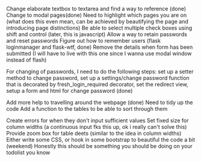 Change elaborate textbox to textarea and find a way to reference (done)
Change to modal pages(done)
Need to highlight which pages you are on (what does this even mean, can be achieved by beautifying the page and introducing page distinctions)
Be able to select multiple check boxes using shift and control (later, this is javascript)
Allow a way to retain passwords and reset passwords 
Figure out how to remember users (flask loginmanager and flask-wtf, done)
Remove the details when form has been submitted (I will have to live with this one since I wanna use modal window instead of flash)

For changing of passwords, I need to do the following steps: set up a setter method to change password, set up a settings/change password function that is decorated by fresh_login_required decorator, set the redirect view, setup a form and html for change password (done)

Add more help to travelling around the webpage (done)
Need to tidy up the code
Add a function to the tables to be able to sort through them
<!-- set up unit tests -->

Create errors for when they don't input sufficient values
Set fixed size for column widths (a continuous input fks this up, ok i really can't solve this)
Provide zoom box for table deets (similar to the idea in column widths)
Either write some CSS, or hook in some bootstrap to beautiful the code a bit (weekend)
Honestly this should be something you should be doing on your todolist you know

<!-- NOTES -->
<!-- enctype = "multipart/form-data" to encode file type data in a form, standard format won't be able to send file data -->
<!-- flaskform is a package used to understand data in html request forms sent, without hardcoding, with methods such as is_submitted() and validate_on_submit() -->
<!-- flaskwtf also include recaptcha support -->